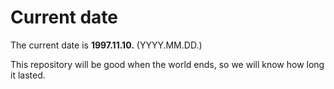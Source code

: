 # Current date

The current date is **1997.11.10.** (YYYY.MM.DD.)

This repository will be good when the world ends, so we will know how long it lasted.